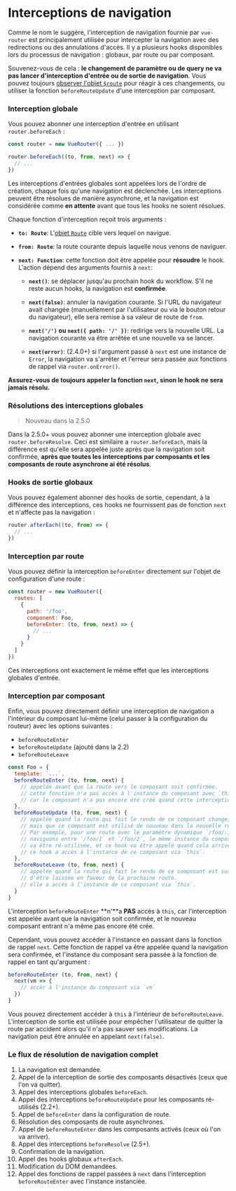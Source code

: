 # Interceptions de navigation

Comme le nom le suggère, l'interception de navigation fournie par `vue-router` est principalement utilisée pour intercepter la navigation avec des redirections ou des annulations d'accès. Il y a plusieurs hooks disponibles lors du processus de navigation : globaux, par route ou par composant.

Souvenez-vous de cela : **le changement de paramètre ou de query ne va pas lancer d'interception d'entrée ou de sortie de navigation**. Vous pouvez toujours [observer l'objet `$route`](../essentials/dynamic-matching.md#reacting-to-params-changes) pour réagir à ces changements, ou utiliser la fonction `beforeRouteUpdate` d'une interception par composant.

### Interception globale

Vous pouvez abonner une interception d'entrée en utilisant `router.beforeEach` :

``` js
const router = new VueRouter({ ... })

router.beforeEach((to, from, next) => {
  // ...
})
```

Les interceptions d'entrées globales sont appelées lors de l'ordre de création, chaque fois qu'une navigation est déclenchée. Les interceptions peuvent être résolues de manière asynchrone, et la navigation est considérée comme **en attente** avant que tous les hooks ne soient résolues.

Chaque fonction d'interception reçoit trois arguments :

- **`to: Route`**: L'[objet `Route`](../api/route-object.md) cible vers lequel on navigue.

- **`from: Route`**: la route courante depuis laquelle nous venons de naviguer.

- **`next: Function`**: cette fonction doit être appelée pour **résoudre** le hook. L'action dépend des arguments fournis à `next`:

  - **`next()`**: se déplacer jusqu'au prochain hook du workflow. S'il ne reste aucun hooks, la navigation est **confirmée**.

  - **`next(false)`**: annuler la navigation courante. Si l'URL du navigateur avait changée (manuellement par l'utilisateur ou via le bouton retour du navigateur), elle sera remise à sa valeur de route de `from`.

  - **`next('/')` ou `next({ path: '/' })`**: redirige vers la nouvelle URL. La navigation courante va être arrêtée et une nouvelle va se lancer.

  - **`next(error)`**: (2.4.0+) si l'argument passé à `next` est une instance de `Error`, la navigation va s'arrêter et l'erreur sera passée aux fonctions de rappel via `router.onError()`.

**Assurez-vous de toujours appeler la fonction `next`, sinon le hook ne sera jamais résolu.**

### Résolutions des interceptions globales

> Nouveau dans la 2.5.0

Dans la 2.5.0+ vous pouvez abonner une interception globale avec `router.beforeResolve`. Ceci est similaire a `router.beforeEach`, mais la différence est qu'elle sera appelée juste après que la navigation soit confirmée, **après que toutes les interceptions par composants et les composants de route asynchrone ai été résolus**.

### Hooks de sortie globaux

Vous pouvez également abonner des hooks de sortie, cependant, à la différence des interceptions, ces hooks ne fournissent pas de fonction `next` et n'affecte pas la navigation :

``` js
router.afterEach((to, from) => {
  // ...
})
```

### Interception par route

Vous pouvez définir la interception `beforeEnter` directement sur l'objet de configuration d'une route :

``` js
const router = new VueRouter({
  routes: [
    {
      path: '/foo',
      component: Foo,
      beforeEnter: (to, from, next) => {
        // ...
      }
    }
  ]
})
```

Ces interceptions ont exactement le même effet que les interceptions globales d'entrée.

### Interception par composant

Enfin, vous pouvez directement définir une interception de navigation a l'intérieur du composant lui-même (celui passer à la configuration du routeur) avec les options suivantes :

- `beforeRouteEnter`
- `beforeRouteUpdate` (ajouté dans la 2.2)
- `beforeRouteLeave`

``` js
const Foo = {
  template: `...`,
  beforeRouteEnter (to, from, next) {
    // appelée avant que la route vers le composant soit confirmée.
    // cette fonction n'a pas accès à l'instance du composant avec `this`,
    // car le composant n'a pas encore été créé quand cette interception est appelée !
  },
  beforeRouteUpdate (to, from, next) {
    // appelée quand la route qui fait le rendu de ce composant change,
    // mais que ce composant est utilisé de nouveau dans la nouvelle route.
    // Par exemple, pour une route avec le paramètre dynamique `/foo/:id`, quand nous
    // naviguons entre `/foo/1` et `/foo/2`, le même instance du composant `Foo`
    // va être ré-utilisée, et ce hook va être appelé quand cela arrivera.
    // ce hook a accès à l'instance de ce composant via `this`.
  },
  beforeRouteLeave (to, from, next) {
    // appelée quand la route qui fait le rendu de ce composant est sur le point
    // d'être laissée en faveur de la prochaine route.
    // elle a accès à l'instance de ce composant via `this`.
  }
}
```

L'interception `beforeRouteEnter` **n'**a **PAS** accès à `this`, car l'interception est appelée avant que la navigation soit confirmée, et le nouveau composant entrant n'a même pas encore été crée.

Cependant, vous pouvez accéder à l'instance en passant dans la fonction de rappel `next`. Cette fonction de rappel va être appelée quand la navigation sera confirmée, et l'instance du composant sera passée à la fonction de rappel en tant qu'argument :

``` js
beforeRouteEnter (to, from, next) {
  next(vm => {
    // accèr à l'instance du composant via `vm`
  })
}
```

Vous pouvez directement accéder à `this` à l'intérieur de `beforeRouteLeave`. L'interception de sortie est utilisée pour empêcher l'utilisateur de quitter la route par accident alors qu'il n'a pas sauver ses modifications. La navigation peut être annulée en appelant `next(false)`.

### Le flux de résolution de navigation complet

1. La navigation est demandée.
2. Appel de la interception de sortie des composants désactivés (ceux que l'on va quitter).
3. Appel des interceptions globales `beforeEach`.
4. Appel des interceptions `beforeRouteUpdate` pour les composants ré-utilisés (2.2+).
5. Appel de `beforeEnter` dans la configuration de route.
6. Résolution des composants de route asynchrones.
7. Appel de `beforeRouteEnter` dans les composants activés (ceux où l'on va arriver).
8. Appel des interceptions `beforeResolve` (2.5+).
9. Confirmation de la navigation.
10. Appel des hooks globaux `afterEach`.
11. Modification du DOM demandées.
12. Appel des fonctions de rappel passées à `next` dans l'interception `beforeRouteEnter` avec l'instance instanciée.
